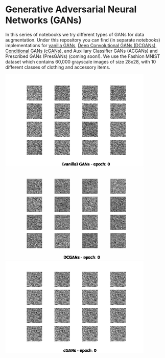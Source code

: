 # Generative Adversarial Neural Networks (GANs)
In this series of notebooks we try different types of GANs for data augmentation. Under this repository you can find (in separate notebooks) implementations for [vanilla GANs](https://github.com/astroioannaki/Generative-Adversarial-NNs/blob/main/vanilla%20GANs.ipynb), [Deep Convolutional GANs (DCGANs)](https://github.com/astroioannaki/Generative-Adversarial-NNs/blob/main/DCGANs%20-%20Deep%20Convolutional%20GANs.ipynb), [Conditional GANs (cGANs)](https://github.com/astroioannaki/Generative-Adversarial-NNs/blob/main/cGANs%20-%20Conditional%20GANs.ipynb), and Auxiliary Classifier GANs (ACGANs) and Prescribed GANs (PresGANs) (coming soon!). We use the Fashion MNIST dataset which contains 60,000 grayscale images of size 28x28, with 10 different classes of clothing and accessory items.

![SegmentLocal](vangan_0.gif "gif")
![SegmentLocal](dcgan.gif "gif")
![SegmentLocal](cgan.gif "gif")
